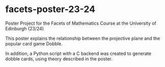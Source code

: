 # facets-poster-23-24
Poster Project for the Facets of Mathematics Course at the University of Edinburgh (23/24)

This poster explains the relationship between the projective plane and the popular card game Dobble. 

In addition, a Python script with a C backend was created to generate dobble cards, using theory described in the poster.
